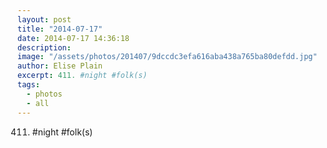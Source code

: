 ```yaml
---
layout: post
title: "2014-07-17"
date: 2014-07-17 14:36:18
description: 
image: "/assets/photos/201407/9dccdc3efa616aba438a765ba80defdd.jpg"
author: Elise Plain
excerpt: 411. #night #folk(s)
tags: 
  - photos
  - all
---
```


411. #night #folk(s)
<p></p>
